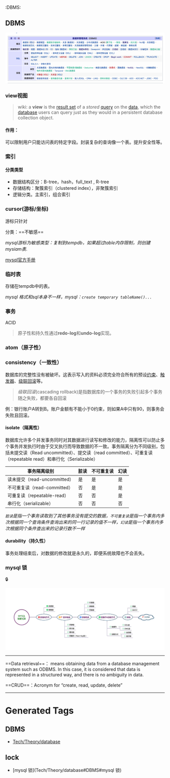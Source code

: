:DBMS:


## DBMS

![DBMS名词](../../.src/image-20200804140626503.png)

### view视图

> wiki: a **view** is the [result set](https://en.wikipedia.org/wiki/Result_set) of a *stored* [query](https://en.wikipedia.org/wiki/Query_language) on the [data](https://en.wikipedia.org/wiki/Data), which the [database](https://en.wikipedia.org/wiki/Database) users can query just as they would in a persistent database collection object.  

#### 作用：

可以限制用户只能访问表的特定字段。封装复杂的查询像一个表。提升安全性等。



### 索引

#### 分类类型

- 数据结构区分：B-tree，hash，full_text , R-tree
- 存储结构：聚簇索引（clustered index），非聚簇索引
- 逻辑分类。主索引，组合索引

### cursor(游标/坐标)

游标只针对

分类：==不敏感==

*mysql游标为敏感类型：复制到tempdb，如果超过table内存限制，则创建mysiam表*.

[mysql官方手册](https://web.archive.org/web/20191205204618/https://dev.mysql.com/doc/refman/5.7/en/cursor-restrictions.html)

### 临时表
存储在tempdb中的表。

*mysql 格式和sql本身不一样，mysql：`create temporary tableName()...`*

### 事务
ACID

> 原子性和持久性通过**redo-log**和**undo-log**实现。

### atom（原子性）

### consistency（一致性）

 数据库的完整性没有被破坏。这表示写入的资料必须完全符合所有的预设[约束](https://zh.wikipedia.org/wiki/数据完整性)、[触发器](https://zh.wikipedia.org/wiki/触发器_(数据库))、[级联回滚](https://zh.wikipedia.org/wiki/级联回滚)等。

> *级联回滚*(cascading rollback)是指数据库的一个事务的失败引起多个事务随之失败，都要各自回滚

例：银行账户A转到B。账户金额有不能小于0约束，则如果A中只有90，则事务会失败且回滚。

#### isolate（隔离性）

数据库允许多个并发事务同时对其数据进行读写和修改的能力，隔离性可以防止多个事务并发执行时由于交叉执行而导致数据的不一致。事务隔离分为不同级别，包括未提交读（Read uncommitted）、提交读（read committed）、可重复读（repeatable read）和串行化（Serializable）

| 事务隔离级别                 | 脏读 | 不可重复读 | 幻读 |
| ---------------------------- | ---- | ---------- | ---- |
| 读未提交（read-uncommitted） | 是   | 是         | 是   |
| 不可重复读（read-committed） | 否   | 是         | 是   |
| 可重复读（repeatable-read）  | 否   | 否         | 是   |
| 串行化（serializable）       | 否   | 否         | 否   |

*`脏读`是指一个事务读取到了其他事务没有提交的数据，`不可重复读`是指一个事务内多次根据同一个查询条件查询出来的同一行记录的值不一样，`幻读`是指一个事务内多次根据同个条件查出来的记录行数不一样*

#### durability（持久性）

事务处理结束后，对数据的修改就是永久的，即便系统故障也不会丢失。

### mysql 锁
:lock:


![image-20200910204615488](../../.src/image-20200910204615488.png)

-------------

==Data retrieval==： means obtaining data from a database management system such as ODBMS. In this case, it is considered that data is represented in a structured way, and there is no ambiguity in data.

==CRUD==：Acronym for “create, read, update, delete”

---------------

[^一张图彻底搞懂 MySQL 的锁机制]: https://learnku.com/articles/39212?order_by=vote_count&


# Generated Tags

## DBMS

- [Tech/Theory/database](Tech/Theory/database)

## lock

- [mysql 锁](Tech/Theory/database#DBMS#mysql 锁)
